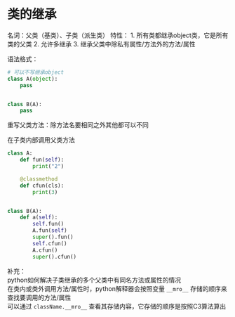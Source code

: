 # 类的继承

名词：父类（基类）、子类（派生类）
特性：
    1. 所有类都继承object类，它是所有类的父类
    2. 允许多继承
    3. 继承父类中除私有属性/方法外的方法/属性

语法格式：
```python
# 可以不写继承object
class A(object):
    pass


class B(A):
    pass
```
重写父类方法：除方法名要相同之外其他都可以不同

在子类内部调用父类方法
```python
class A:
    def fun(self):
        print("2")

    @classmethod
    def cfun(cls):
        print(3)


class B(A):
    def a(self):
        self.fun()
        A.fun(self)
        super().fun()
        self.cfun()
        A.cfun()
        super().cfun()
```

补充：  
python如何解决子类继承的多个父类中有同名方法或属性的情况  
在类内或类外调用方法/属性时，python解释器会按照变量 `__mro__` 存储的顺序来查找要调用的方法/属性  
可以通过 `className.__mro__` 查看其存储内容，它存储的顺序是按照C3算法算出

